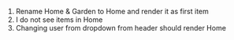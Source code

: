 1. Rename Home & Garden to Home and render it as first item
2. I do not see items in Home
3. Changing user from dropdown from header should render Home
